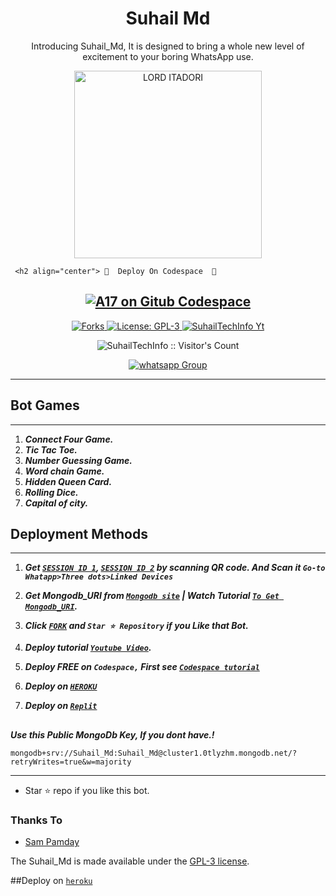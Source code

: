  <h1 align="center"> Suhail Md </h1> 
<p align="center"> Introducing Suhail_Md, It is designed to bring a whole new level of excitement to your boring WhatsApp use. </p>

<p align="center">
  <a href="https://youtube.com/@suhailtechinfo">
    <img alt="LORD ITADORI " height="300" src="https://www.google.com/imgres?imgurl=https%3A%2F%2Fw0.peakpx.com%2Fwallpaper%2F371%2F550%2FHD-wallpaper-sukuna-super-jujutsukaisen-god.jpg&tbnid=Y80YDcqep4wX0M&vet=10CB0QMyh2ahcKEwiY3fXpmr-CAxUAAAAAHQAAAAAQAg..i&imgrefurl=https%3A%2F%2Fwww.peakpx.com%2Fen%2Fhd-wallpaper-desktop-vqrnf&docid=aDUObT8ynebFjM&w=800&h=1613&q=LORD%20ITADORI&ved=0CB0QMyh2ahcKEwiY3fXpmr-CAxUAAAAAHQAAAAAQAg">
  </a>
</p>

     <h2 align="center"> 🚩  Deploy On Codespace  🚩
</h2>
<h2 align="center">  <a href="https://github.com/codespaces/new"><img title="A17 on Gitub Codespace" src="https://img.shields.io/badge/DEPLOY CODESPACE-h?color=black&style=for-the-badge&logo=visualstudiocode" />
</a>
</h2>
   
<p align="center">
  <a href="" target="_blank">
    <img alt="Forks" src="https://img.shields.io/github/forks/SuhailTechInfo/Suhail-Md" />
  </a>
  <a aria-label="Suhail_Md is free to use" href="https://github.com/SuhailTechInfo/Suhail-Md/blob/main/LICENCE" target="_blank">
    <img alt="License: GPL-3" src="https://badges.frapsoft.com/os/gpl/gpl.png?v=103)](https://opensource.org/licenses/GPL-3.0/" target="_blank" />
  </a>
  <a aria-label="Suhail_Md is free to use" href="https://youtube.com/@suhailtechinfo" target="_blank">
    <img alt="SuhailTechInfo Yt" src="https://img.shields.io/youtube/channel/subscribers/UCU071AMRqcd5mfTdCgJFwPg" target="_blank" />
  </a>

</p>
<p align="center"><img src="https://profile-counter.glitch.me/{SuhailTechInfo}/count.svg" alt="SuhailTechInfo :: Visitor's Count" /></p>
<p align="center">
 <a href="https://chat.whatsapp.com/CiqdwyiDV9eCR3xLe0Ttvi" target="_blank">
    <img alt="whatsapp Group" src="https://img.shields.io/badge/ Whatsapp Support Group -25D366?style=for-the-badge&logo=whatsapp&logoColor=white" />
  </a>
</p>

---
 
 


   
 
 

 

## Bot Games
---
1. ***Connect Four Game.***
2.  ***Tic Tac Toe.***
3.  ***Number Guessing Game.***
4.  ***Word chain Game.***
5.  ***Hidden Queen Card.***
6.  ***Rolling Dice.***
6.  ***Capital of city.***
##

 





  
 
## Deployment Methods
---
1.  ***Get [`SESSION ID 1`](https://replit.com/@SuhailTechInfo/Suhail-Md?v=1), [`SESSION ID 2`](https://replit.com/@SuhailTechInfo/Secktor-Bot?v=1) by scanning QR code. And Scan it `Go-to Whatapp>Three dots>Linked Devices`***
2.  ***Get Mongodb_URI from [`Mongodb site`](https://www.mongodb.com/) | Watch Tutorial [`To Get Mongodb_URI`](https://youtu.be/6rnftFl0fAI).***
3.  ***Click [`FORK`](https://github.com/SuhailTechInfo/Suhail-Md/fork) and `Star ⭐ Repository` if you Like that Bot.***
4.  ***Deploy tutorial [`Youtube Video`](https://youtu.be/6rnftFl0fAI).***

5.  ***Deploy FREE on `Codespace,` First see [`Codespace tutorial`](https://youtu.be/3NdJb6_1cJM)***
6.  ***Deploy on [`HEROKU`](https://suhail-web01.vercel.app/deploy.html)***
7.  ***Deploy on [`Replit`](https://suhail-web01.vercel.app/replit.html)***

##


***Use this Public MongoDb Key, If you dont have.!***
```
mongodb+srv://Suhail_Md:Suhail_Md@cluster1.0tlyzhm.mongodb.net/?retryWrites=true&w=majority
```
---

- Star ⭐ repo if you like this bot.



### Thanks To
- [Sam Pamday](https://github.com/Sampandey001) 


The Suhail_Md is made available under the [GPL-3 license](https://github.com/SuhailTechInfo/Suhail-Md/blob/main/LICENCE).

##Deploy on [`heroku`]( https://dashboard.heroku.com/new?template=https://github.com/SuhailTechInfo/Suhail-Md)
